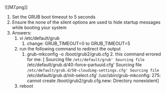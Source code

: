 ![[M7.png]]

1. Set the GRUB boot timeout to 5 seconds 
2. Ensure the none of the silent options are used to hide startup messages while booting  your system
3. Answers:
	1. vi /etc/default/grub
		1. change: GRUB_TIMEOUT=0 to GRUB_TIMEOUT=5
	2. run the following command to redirect the output
		1. grub-mkconfig -o /boot/grub2/grub.cfg
			2. this command errored for me: [
			   Sourcing file `/etc/default/grub'
			Sourcing file `/etc/default/grub.d/40-force-partuuid.cfg'
			Sourcing file `/etc/default/grub.d/50-cloudimg-settings.cfg'
			Sourcing file `/etc/default/grub.d/init-select.cfg'
			/usr/sbin/grub-mkconfig: 275: cannot create /boot/grub2/grub.cfg.new: Directory nonexistent]
	1. reboot